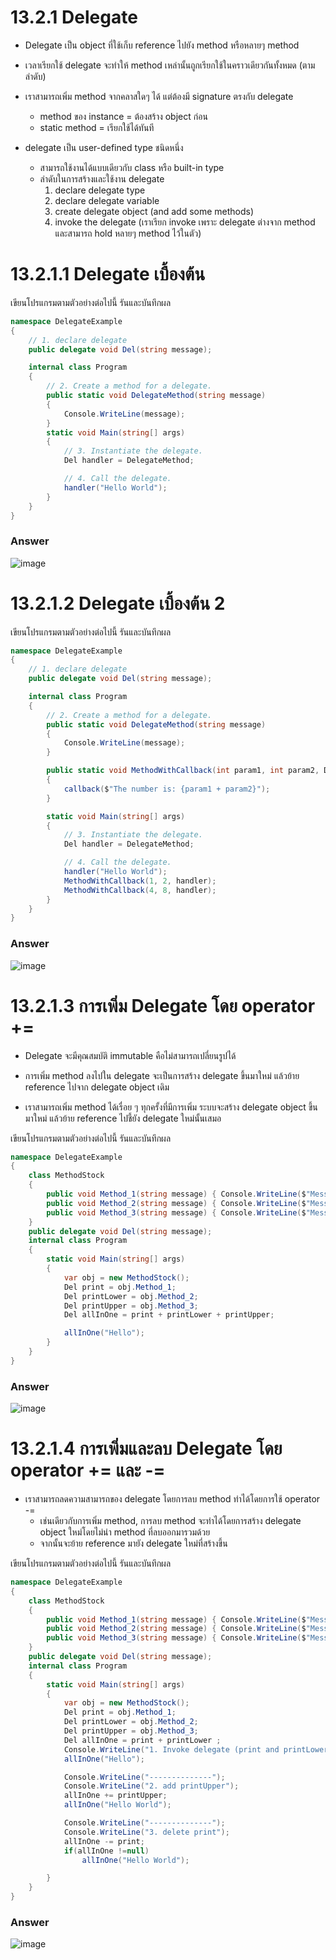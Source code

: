 # 13.2.1 Delegate
- Delegate เป็น object ที่ใช้เก็บ reference ไปยัง method หรือหลายๆ method
- เวลาเรียกใช้ delegate จะทำให้ method เหล่านั้นถูกเรียกใช้ในคราวเดียวกันทั้งหมด (ตามลำดับ)
- เราสามารถเพิ่ม method จากคลาสใดๆ ได้ แต่ต้องมี signature ตรงกับ delegate
   - method ของ instance = ต้องสร้าง object ก่อน
   - static method = เรียกใช้ได้ทันที

- delegate เป็น user-defined type ชนิดหนึ่ง
   - สามารถใช้งานได้แบบเดียวกับ class หรือ built-in type
   - ลำดับในการสร้างและใช้งาน delegate 
     1. declare delegate type
     2. declare delegate variable
     3. create delegate object (and add some methods)
     4. invoke the delegate (เราเรียก invoke เพราะ delegate ต่างจาก method และสามารถ hold หลายๆ method ไว้ในตัว)


# 13.2.1.1 Delegate เบื้องต้น


เขียนโปรแกรมตามตัวอย่างต่อไปนี้ รันและบันทึกผล

```cs
namespace DelegateExample
{
    // 1. declare delegate
    public delegate void Del(string message);

    internal class Program
    {
        // 2. Create a method for a delegate.
        public static void DelegateMethod(string message)
        {
            Console.WriteLine(message);
        }
        static void Main(string[] args)
        {
            // 3. Instantiate the delegate.
            Del handler = DelegateMethod;

            // 4. Call the delegate.
            handler("Hello World");
        }
    }
}
```
### Answer
![image](https://user-images.githubusercontent.com/100436724/236636994-003550c3-288d-4d6a-8f27-20a7849d95b3.png)


# 13.2.1.2 Delegate  เบื้องต้น 2



เขียนโปรแกรมตามตัวอย่างต่อไปนี้ รันและบันทึกผล

```cs
namespace DelegateExample
{
    // 1. declare delegate
    public delegate void Del(string message);

    internal class Program
    {
        // 2. Create a method for a delegate.
        public static void DelegateMethod(string message)
        {
            Console.WriteLine(message);
        }

        public static void MethodWithCallback(int param1, int param2, Del callback)
        {
            callback($"The number is: {param1 + param2}");
        }

        static void Main(string[] args)
        {
            // 3. Instantiate the delegate.
            Del handler = DelegateMethod;

            // 4. Call the delegate.
            handler("Hello World");
            MethodWithCallback(1, 2, handler);
            MethodWithCallback(4, 8, handler);
        }
    }
}
```
### Answer
![image](https://user-images.githubusercontent.com/100436724/236637023-67b37cf7-3df1-43e3-9082-f5525db90ad3.png)

# 13.2.1.3 การเพิ่ม Delegate โดย operator += 
- Delegate จะมีคุณสมบัติ immutable คือไม่สามารถเปลี่ยนรูปได้

- การเพิ่ม method ลงไปใน delegate จะเป็นการสร้าง delegate ขึ้นมาใหม่ แล้วย้าย reference ไปจาก delegate object เดิม

- เราสามารถเพิ่ม method ได้เรื่อย ๆ ทุกครั้งที่มีการเพิ่ม ระบบจะสร้าง delegate object ขึ้นมาใหม่ แล้วย้าย reference ไปชี้ยัง delegate ใหม่นั้นเสมอ


เขียนโปรแกรมตามตัวอย่างต่อไปนี้ รันและบันทึกผล

```cs
namespace DelegateExample
{
    class MethodStock
    {
        public void Method_1(string message) { Console.WriteLine($"Message = {message}"); }
        public void Method_2(string message) { Console.WriteLine($"Message = {message.ToLower()}"); }
        public void Method_3(string message) { Console.WriteLine($"Message = {message.ToUpper()}"); }
    }
    public delegate void Del(string message);
    internal class Program
    {
        static void Main(string[] args)
        {
            var obj = new MethodStock();
            Del print = obj.Method_1;
            Del printLower = obj.Method_2;
            Del printUpper = obj.Method_3;
            Del allInOne = print + printLower + printUpper;

            allInOne("Hello");
        }
    }
}
```
### Answer
![image](https://user-images.githubusercontent.com/100436724/236637039-61e8d9ec-2ec0-45a5-8b6f-74fd12ca34b6.png)

# 13.2.1.4 การเพิ่มและลบ Delegate โดย operator += และ -=  

- เราสามารถลดความสามารถของ delegate โดยการลบ method ทำได้โดยการใช้ operator -=
    - เช่นเดียวกับการเพิ่ม method, การลบ method จะทำได้โดยการสร้าง delegate object ใหม่โดยไม่นำ method ที่ลบออกมารวมด้วย  
    - จากนั้นจะย้าย reference มายัง delegate ใหม่ที่สร้างขึ้น


เขียนโปรแกรมตามตัวอย่างต่อไปนี้ รันและบันทึกผล

```cs
namespace DelegateExample
{
    class MethodStock
    {
        public void Method_1(string message) { Console.WriteLine($"Message = {message}"); }
        public void Method_2(string message) { Console.WriteLine($"Message = {message.ToLower()}"); }
        public void Method_3(string message) { Console.WriteLine($"Message = {message.ToUpper()}"); }
    }
    public delegate void Del(string message);
    internal class Program
    {
        static void Main(string[] args)
        {
            var obj = new MethodStock();
            Del print = obj.Method_1;
            Del printLower = obj.Method_2;
            Del printUpper = obj.Method_3;
            Del allInOne = print + printLower ;
            Console.WriteLine("1. Invoke delegate (print and printLower)");
            allInOne("Hello");

            Console.WriteLine("--------------");
            Console.WriteLine("2. add printUpper");
            allInOne += printUpper;
            allInOne("Hello World");

            Console.WriteLine("--------------");
            Console.WriteLine("3. delete print");
            allInOne -= print;
            if(allInOne !=null)
                allInOne("Hello World");

        }
    }
}
```
### Answer
![image](https://user-images.githubusercontent.com/100436724/236637058-f0d12a42-18d3-4f74-9798-10586d1904ea.png)

